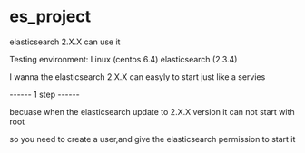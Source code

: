 # es_project

elasticsearch 2.X.X can use it


Testing environment:
Linux           (centos 6.4)
elasticsearch   (2.3.4)

I wanna the elasticsearch 2.X.X can easyly to start just like a servies

------ 1 step ------

becuase when the elasticsearch update to 2.X.X version it can not start with root

so you need to create a user,and give the elasticsearch permission to start it


